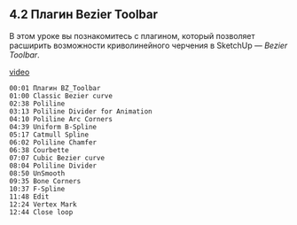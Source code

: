 ## 4.2 Плагин Bezier Toolbar

В этом уроке вы познакомитесь с плагином, который позволяет расширить возможности криволинейного черчения в SketchUp — _Bezier Toolbar_.

[video](https://player.softculture.cc/embed/online/SKC/SKC_85.27.04_L4-2_Bezier_Toolbar)

``` chapters
00:01 Плагин BZ_Toolbar
01:00 Classic Bezier curve
02:38 Poliline
03:13 Poliline Divider for Animation
04:10 Poliline Arc Corners
04:39 Uniform B-Spline
05:17 Catmull Spline
06:02 Poliline Chamfer
06:38 Courbette
07:07 Cubic Bezier curve
08:04 Poliline Divider 
08:50 UnSmooth
09:35 Bone Corners
10:37 F-Spline
11:48 Edit 
12:24 Vertex Mark
12:44 Close loop 
```